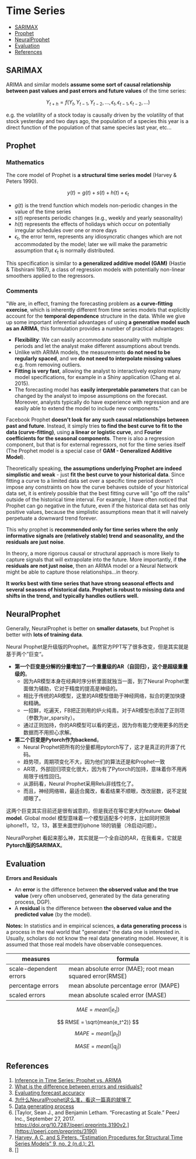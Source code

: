# Time Series

- [SARIMAX](#SARIMAX)
- [Prophet](#Prophet)
- [NeuralProphet](#NeuralProphet)
- [Evaluation](#Evaluation)
- [References](#References)


## SARIMAX

ARIMA and similar models **assume some sort of causal relationship between past values and past errors and future values** of the time series:

$$ Y_{t+h} = f(Y_t, Y_{t-1}, Y_{t-2}, ..., \epsilon_{t}, \epsilon_{t-1}, \epsilon_{t-2}, ...) $$

e.g. the volatility of a stock today is causally driven by the volatility of that stock yesterday and two days ago, the population of a species this year is a direct function of the population of that same species last year, etc...

## Prophet

### Mathematics

The core model of Prophet is **a structural time series model** (Harvey & Peters 1990).

$$ y(t) = g(t) + s(t) + h(t) + \epsilon_t $$

- $g(t)$ is the trend function which models non-periodic changes in the value of the time series
- $s(t)$ represents periodic changes (e.g., weekly and yearly seasonality)
- $h(t)$ represents the effects of holidays which occur on potentially irregular schedules over one or more days
- $\epsilon_t$, the error term, represents any idiosyncratic changes which are not accommodated by the model; later we will make the parametric assumption that $\epsilon_t$ is normally distributed.

This specification is similar to **a generalized additive model (GAM)** (Hastie & Tibshirani 1987), a class of regression models with potentially non-linear smoothers applied to the regressors.

### Comments

"We are, in effect, framing the forecasting problem as **a curve-fitting exercise**, which is inherently different from time series models that explicitly account for the **temporal dependence** structure in the data. While we give up some important inferential advantages of using **a generative model such as an ARIMA**, this formulation provides a number of practical advantages:

- **Flexibility**: We can easily accommodate seasonality with multiple periods and let the analyst make different assumptions about trends.
- Unlike with ARIMA models, the measurements **do not need to be regularly spaced**, and we **do not need to interpolate missing values** e.g. from removing outliers. 
- **Fitting is very fast**, allowing the analyst to interactively explore many model specifications, for example in a Shiny application (Chang et al. 2015). 
- The forecasting model has **easily interpretable parameters** that can be changed by the analyst to impose assumptions on the forecast. Moreover, analysts typically do have experience with regression and are easily able to extend the model to include new components."

Facebook Prophet **doesn't look for any such causal relationships between past and future**. Instead, it simply tries **to find the best curve to fit to the data (curve-fitting)**, using **a linear or logistic curve**, and **Fourier coefficients for the seasonal components**. There is also a regression component, but that is for external regressors, not for the time series itself (The Prophet model is a special case of **GAM - Generalized Additive Model**).

Theoretically speaking, **the assumptions underlying Prophet are indeed simplistic and weak** - just **fit the best curve to your historical data**. Since fitting a curve to a limited data set over a specific time period doesn't impose any constraints on how the curve behaves outside of your historical data set, it is entirely possible that the best fitting curve will "go off the rails" outside of the historical time interval. For example, I have often noticed that Prophet can go negative in the future, even if the historical data set has only positive values, because the simplistic assumptions mean that it will naively perpetuate a downward trend forever.

This why prophet is **recommended only for time series where the only informative signals are (relatively stable) trend and seasonality, and the residuals are just noise**.

In theory, a more rigorous causal or structural approach is more likely to capture signals that will extrapolate into the future. More importantly, if **the residuals are not just noise**, then an ARIMA model or a Neural Network might be able to capture those relationships...in theory.

**It works best with time series that have strong seasonal effects and several seasons of historical data. Prophet is robust to missing data and shifts in the trend, and typically handles outliers well.**


## NeuralProphet

Generally, NeuralProphet is better on **smaller datasets**, but Prophet is better with **lots of training data**.

Neural Prophet是升级版的Prophet。虽然官方PPT写了很多改变，但是其实就是基于两个”巨变“。

- **第一个巨变是分解的分量增加了一个重量级的AR（自回归），这个是超级重量级的**。
  - 因为AR模型本身在经典时序分析里面就独当一面，到了Neural Prophet里面做为辅助，它对于精度的提高是神级的。
  - 相比于传统的AR模型，这里的AR模型借助于神经网络，拟合的更加快捷和精确。
  - 一招鲜，吃遍天，FB把正则用的炉火纯青。对于AR模型也添加了正则项（参数为ar_sparsity）。
  - 通过正则加持，你的AR模型可以看的更远，因为你有能力使用更多的历史数据而不用担心求解。
- **第二个巨变是Pytorch作为backend**。
  - Neural Prophet把所有的分量都用pytorch写了，这才是真正的开源了代码。
  - 趋势项，周期项变化不大，因为他们的算法还是和Prophet一致
  - AR项，外部回归项变化很大，因为有了Pytorch的加持，意味着你不用再局限于线性回归。
  - 从源码看，Neural Prophet采用Relu非线性化了。
  - 而且，神经网络嘛，最适合魔改，看着结果不顺眼，改改层数，说不定就顺眼了。

这两个巨变其实目前还是很有诚意的，但是我还在等它更大的feature: **Global model**. Global model 模型意味着一个模型适配多个时序，比如同时预测iphone11，12，13，甚至未面世的iphone 18的销量（冷启动问题）。 

NeuralPorphet 看起来那么神，其实就是一个全自动的AR，在我看来，它就是**Pytorch版的SARIMAX**。

## Evaluation

**Errors and Residuals**

- An **error** is the difference between  **the observed value and the true value** (very often unobserved, generated by the data generating process, DGP).
- A **residual** is the difference between  **the observed value and the predicted value** (by the model).

**Notes:** In statistics and in empirical sciences, **a data generating process** is a process in the real world that "generates" the data one is interested in. Usually, scholars do not know the real data generating model. However, it is assumed that those real models have observable consequences.

|measures|formula|
|--------|-------|
|scale-dependent errors| mean absolute error (MAE); root mean squared error(RMSE) |
|percentage errors| mean absolute percentage error (MAPE) |
|scaled errors| mean absolute scaled error (MASE) |

$$ MAE = mean(|e_t|)$$

$$ RMSE = \sqrt{mean(e_t^2)} $$

$$ MAPE = mean(|p_t|) $$

$$ MASE = mean(|q_j|) $$

## References

1. [Inference in Time Series: Prophet vs. ARIMA](https://stats.stackexchange.com/questions/472266/inference-in-time-series-prophet-vs-arima)
2. [What is the difference between errors and residuals?](https://stats.stackexchange.com/questions/133389/what-is-the-difference-between-errors-and-residuals)
3. [Evaluating forecast accuracy](https://otexts.com/fpp2/accuracy.html)
4. [为什么NeuralProphet这么准，看这一篇真的就够了](https://mp.weixin.qq.com/s/AJQGZfopVCdpjdyf5bQHqA)
5. [Data generating process](https://en.wikipedia.org/wiki/Data_generating_process#:~:text=In%20statistics%20and%20in%20empirical,real%20models%20have%20observable%20consequences.)
6. [Taylor, Sean J., and Benjamin Letham. “Forecasting at Scale.” PeerJ Inc., September 27, 2017. https://doi.org/10.7287/peerj.preprints.3190v2.](https://peerj.com/preprints/3190)
7. [Harvey, A C, and S Peters. “Estimation Procedures for Structural Time Series Models” 9, no. 2 (n.d.): 21.](http://www.stat.yale.edu/~lc436/papers/Harvey_Peters1990.pdf)
8. []
